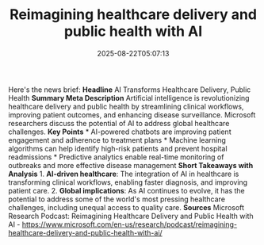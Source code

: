 ﻿---
title: "Reimagining healthcare delivery and public health with AI"
date: "2025-08-22T05:07:13"
category: "Markets"
summary: ""
slug: "reimagining healthcare delivery and public health with ai"
source_urls:
  - "https://www.microsoft.com/en-us/research/podcast/reimagining-healthcare-delivery-and-public-health-with-ai/"
seo:
  title: "Reimagining healthcare delivery and public health with AI | Hash n Hedge"
  description: ""
  keywords: ["news", "markets", "brief"]
---
Here's the news brief:  **Headline** AI Transforms Healthcare Delivery, Public Health  **Summary Meta Description** Artificial intelligence is revolutionizing healthcare delivery and public health by streamlining clinical workflows, improving patient outcomes, and enhancing disease surveillance. Microsoft researchers discuss the potential of AI to address global healthcare challenges.  **Key Points**  * AI-powered chatbots are improving patient engagement and adherence to treatment plans * Machine learning algorithms can help identify high-risk patients and prevent hospital readmissions * Predictive analytics enable real-time monitoring of outbreaks and more effective disease management  **Short Takeaways with Analysis**  1. **AI-driven healthcare**: The integration of AI in healthcare is transforming clinical workflows, enabling faster diagnosis, and improving patient care. 2. **Global implications**: As AI continues to evolve, it has the potential to address some of the world's most pressing healthcare challenges, including unequal access to quality care.  **Sources** Microsoft Research Podcast: Reimagining Healthcare Delivery and Public Health with AI - https://www.microsoft.com/en-us/research/podcast/reimagining-healthcare-delivery-and-public-health-with-ai/ 
